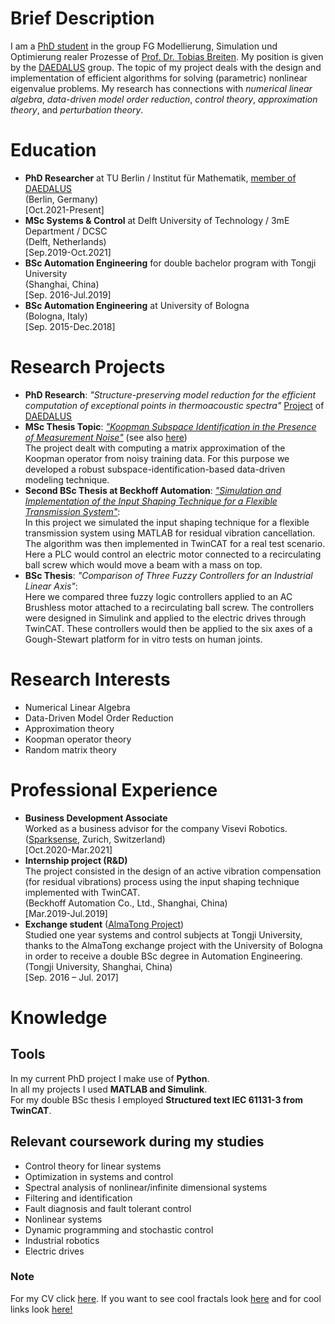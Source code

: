 <!-- <img src="DSC00627.jpg" width="200" align="center"> <br /> -->
<head>
  <meta charset="utf-8">
  <meta name="viewport" content="width=device-width">
  <title>MathJax example</title>
  <script src="https://polyfill.io/v3/polyfill.min.js?features=es6"></script>
  <script id="MathJax-script" async
          src="https://cdn.jsdelivr.net/npm/mathjax@3.0.1/es5/tex-mml-chtml.js">
  </script>
</head>

<!-- $$A^{-1}= $$ ```np.linalg.solve(A,I)```<br /> -->

# Brief Description
I am a [PhD student](https://daedalus.berlin/people/alessandro-borghi/) in the group FG Modellierung, Simulation und Optimierung realer Prozesse of [Prof. Dr. Tobias Breiten](https://www.math.tu-berlin.de/?id=214242). My position is given by the [DAEDALUS](https://daedalus.berlin/) group. 
The topic of my project deals with the design and implementation of efficient algorithms for solving (parametric) nonlinear eigenvalue problems. <!--In particular we are interested on nonlinear eigenvalue problems and the identification of _exceptional points_.-->
My research has connections with _numerical linear algebra_, _data-driven model order reduction_, _control theory_, _approximation theory_, and _perturbation theory_. 

<!--My research focuses on the design and implementation of algorithms for solving nonlinar eigenvalue problems. In particular I am interested on the identification of _exceptional points_. -->


# Education
- **PhD Researcher** at TU Berlin / Institut für Mathematik, [member of DAEDALUS](https://daedalus.berlin/people/alessandro-borghi/#personal-impressiond6c2-33510307-0da2) <br/>(Berlin, Germany) <br/>[Oct.2021-Present]
- **MSc Systems & Control** at Delft University of Technology / 3mE Department / DCSC <br/>(Delft, Netherlands) <br/>[Sep.2019-Oct.2021]
- **BSc Automation Engineering** for double bachelor program with Tongji University <br/>(Shanghai, China) <br/>[Sep. 2016-Jul.2019]
- **BSc Automation Engineering** at University of Bologna <br/>(Bologna, Italy) <br/>[Sep. 2015-Dec.2018]

# Research Projects
- **PhD Research**: _"Structure-preserving model reduction for the efficient computation of exceptional points in thermoacoustic spectra"_ [Project](https://daedalus.berlin/projects/) of [DAEDALUS](https://daedalus.berlin/)
- **MSc Thesis Topic**: [_"Koopman Subspace Identification in the Presence of Measurement Noise"_](https://repository.tudelft.nl/islandora/object/uuid:22250d5c-875c-44a9-adf4-d643a6a08dba?collection=education) (see also [here](https://www.dcsc.tudelft.nl/~swahls/msc.html))<br/> The project dealt with computing a matrix approximation of the Koopman operator from noisy training data. For this purpose we developed a robust subspace-identification-based data-driven modeling technique.
- **Second BSc Thesis at Beckhoff Automation**: [_"Simulation and Implementation of the Input Shaping Technique for a Flexible Transmission System"_](https://www.researchgate.net/publication/357827921_Simulation_and_Implementation_of_the_Input_Shaping_Technique_for_a_Flexible_Transmission_System): <br/>
In this project we simulated the input shaping technique for a flexible transmission system using MATLAB for residual vibration cancellation. The algorithm was then implemented in TwinCAT for a real test scenario. Here a PLC would control an electric motor connected to a recirculating ball screw which would move a beam with a mass on top.
- **BSc Thesis**: _"Comparison of Three Fuzzy Controllers for an Industrial Linear Axis"_: <br/> Here we compared three fuzzy logic controllers applied to an AC Brushless motor attached to a recirculating ball screw. The controllers were designed in Simulink and applied to the electric drives through TwinCAT. These controllers would then be applied to the six axes of a Gough-Stewart platform for in vitro tests on human joints.

# Research Interests
- Numerical Linear Algebra
- Data-Driven Model Order Reduction
- Approximation theory
- Koopman operator theory
- Random matrix theory


# Professional Experience
- **Business Development Associate** <br/> Worked as a business advisor for the company Visevi Robotics. <br/>([Sparksense](https://sparksense.co/), Zurich, Switzerland) <br/>[Oct.2020-Mar.2021]
- **Internship project (R&D)** <br/> The project consisted
in the design of an active vibration compensation (for residual vibrations)
process using the input shaping technique implemented with TwinCAT. <br/>(Beckhoff Automation Co., Ltd., Shanghai, China) <br/>[Mar.2019-Jul.2019]
- **Exchange student** ([AlmaTong Project](https://corsi.unibo.it/2cycle/AutomationEngineering/opportunities-multiple-degree-programme)) <br/> Studied one year systems and control subjects at Tongji University, thanks
to the AlmaTong exchange project with the University of
Bologna in order to receive a double BSc degree in Automation Engineering. <br/>(Tongji University, Shanghai, China) <br/>[Sep. 2016 – Jul. 2017] 

# Knowledge
## Tools
In my current PhD project I make use of **Python**. <br/>
In all my projects I used **MATLAB and Simulink**. <br/>
For my double BSc thesis I employed **Structured text IEC 61131-3 from TwinCAT**.
## Relevant coursework during my studies
- Control theory for linear systems 
- Optimization in systems and control
- Spectral analysis of nonlinear/infinite dimensional systems
- Filtering and identification
- Fault diagnosis and fault tolerant control
- Nonlinear systems
- Dynamic programming and stochastic control 
- Industrial robotics
- Electric drives




<!-- # Social
You can find me on [LinkedIn](http://linkedin.com/in/alessandro-borghi-736ab9b4) and [Twitter](https://twitter.com/alleborghi1996) -->

### Note
For my CV click [here](CV_Summ.pdf).
If you want to see cool fractals look [here](interestingfigures.md) and for cool links look [here!](nicelinks.md)


